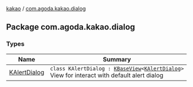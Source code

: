 [kakao](../index.md) / [com.agoda.kakao.dialog](./index.md)

## Package com.agoda.kakao.dialog

### Types

| Name | Summary |
|---|---|
| [KAlertDialog](-k-alert-dialog/index.md) | `class KAlertDialog : `[`KBaseView`](../com.agoda.kakao.common.views/-k-base-view/index.md)`<`[`KAlertDialog`](-k-alert-dialog/index.md)`>`<br>View for interact with default alert dialog |
